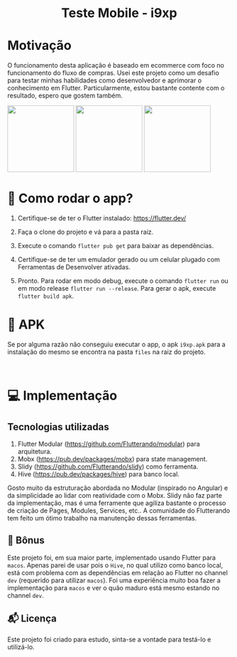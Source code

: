<h1 align="center">
  Teste Mobile - i9xp
</h1>

# Motivação
O funcionamento desta aplicação é baseado em ecommerce com foco no funcionamento do fluxo de compras. Usei este projeto como um desafio para testar minhas habilidades como desenvolvedor e aprimorar o conhecimento em Flutter. Particularmente, estou bastante contente com o resultado, espero que gostem também.

<img src="https://github.com/joaovirgili/desafio-mobile/blob/master/files/gif_1.gif?raw=true" width="150"/>         <img src="https://github.com/joaovirgili/desafio-mobile/blob/master/files/gif_2.gif?raw=true" width="150"/>         <img src="https://github.com/joaovirgili/desafio-mobile/blob/master/files/gif_3.gif?raw=true" width="150"/>

# :rocket: Como rodar o app?

1. Certifique-se de ter o Flutter instalado: https://flutter.dev/

2. Faça o clone do projeto e vá para a pasta raiz.

3. Execute o comando `flutter pub get` para baixar as dependências.

4. Certifique-se de ter um emulador gerado ou um celular plugado com Ferramentas de Desenvolver ativadas.

5. Pronto. Para rodar em modo debug, execute o comando `flutter run` ou em modo release `flutter run --release`. Para gerar o apk, execute `flutter build apk`.

# :calling: APK

Se por alguma razão não conseguiu executar o app, o apk `i9xp.apk` para a instalação do mesmo se encontra na pasta `files` na raiz do projeto.


<br>

# :computer: Implementação

## Tecnologias utilizadas

1. Flutter Modular (https://github.com/Flutterando/modular) para arquitetura.
2. Mobx (https://pub.dev/packages/mobx) para state management.
3. Slidy (https://github.com/Flutterando/slidy) como ferramenta. 
4. Hive (https://pub.dev/packages/hive) para banco local.

Gosto muito da estruturação abordada no Modular (inspirado no Angular) e da simplicidade ao lidar com reatividade com o Mobx. Slidy não faz parte da implementação, mas é uma ferramente que agiliza bastante o processo de criação de Pages, Modules, Services, etc.. A comunidade do Flutterando tem feito um ótimo trabalho na manutenção dessas ferramentas.

## :star_struck: Bônus
Este projeto foi, em sua maior parte, implementado usando Flutter para `macos`. Apenas parei de usar pois o `Hive`, no qual utilizo como banco local, está com problema com as dependências em relação ao Flutter no channel `dev` (requerido para utilizar `macos`). Foi uma experiência muito boa fazer a implementação para `macos` e ver o quão maduro está mesmo estando no channel `dev`.

## :mailbox_with_mail: Licença

Este projeto foi criado para estudo, sinta-se a vontade para testá-lo e utilizá-lo.
